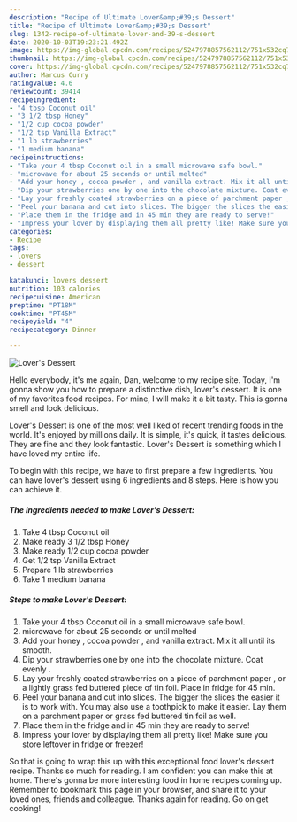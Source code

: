 ```yaml
---
description: "Recipe of Ultimate Lover&amp;#39;s Dessert"
title: "Recipe of Ultimate Lover&amp;#39;s Dessert"
slug: 1342-recipe-of-ultimate-lover-and-39-s-dessert
date: 2020-10-03T19:23:21.492Z
image: https://img-global.cpcdn.com/recipes/5247978857562112/751x532cq70/lovers-dessert-recipe-main-photo.jpg
thumbnail: https://img-global.cpcdn.com/recipes/5247978857562112/751x532cq70/lovers-dessert-recipe-main-photo.jpg
cover: https://img-global.cpcdn.com/recipes/5247978857562112/751x532cq70/lovers-dessert-recipe-main-photo.jpg
author: Marcus Curry
ratingvalue: 4.6
reviewcount: 39414
recipeingredient:
- "4 tbsp Coconut oil"
- "3 1/2 tbsp Honey"
- "1/2 cup cocoa powder"
- "1/2 tsp Vanilla Extract"
- "1 lb strawberries"
- "1 medium banana"
recipeinstructions:
- "Take your 4 tbsp Coconut oil in a small microwave safe bowl."
- "microwave for about 25 seconds or until melted"
- "Add your honey , cocoa powder , and vanilla extract. Mix it all until its smooth."
- "Dip your strawberries one by one into the chocolate mixture. Coat evenly ."
- "Lay your freshly coated strawberries on a piece of parchment paper , or a lightly grass fed buttered piece of tin foil.  Place in fridge for 45 min."
- "Peel your banana and cut into slices. The bigger the slices the easier it is to work with. You may also use a toothpick to make it easier. Lay them on a parchment paper or grass fed buttered tin foil as well."
- "Place them in the fridge and in 45 min they are ready to serve!"
- "Impress your lover by displaying them all pretty like! Make sure you store leftover in fridge or freezer!"
categories:
- Recipe
tags:
- lovers
- dessert

katakunci: lovers dessert 
nutrition: 103 calories
recipecuisine: American
preptime: "PT18M"
cooktime: "PT45M"
recipeyield: "4"
recipecategory: Dinner

---
```



![Lover&#39;s Dessert](https://img-global.cpcdn.com/recipes/5247978857562112/751x532cq70/lovers-dessert-recipe-main-photo.jpg)

Hello everybody, it's me again, Dan, welcome to my recipe site. Today, I'm gonna show you how to prepare a distinctive dish, lover&#39;s dessert. It is one of my favorites food recipes. For mine, I will make it a bit tasty. This is gonna smell and look delicious.

Lover&#39;s Dessert is one of the most well liked of recent trending foods in the world. It's enjoyed by millions daily. It is simple, it's quick, it tastes delicious. They are fine and they look fantastic. Lover&#39;s Dessert is something which I have loved my entire life.




To begin with this recipe, we have to first prepare a few ingredients. You can have lover&#39;s dessert using 6 ingredients and 8 steps. Here is how you can achieve it.

<!--inarticleads1-->

##### The ingredients needed to make Lover&#39;s Dessert:

1. Take 4 tbsp Coconut oil
1. Make ready 3 1/2 tbsp Honey
1. Make ready 1/2 cup cocoa powder
1. Get 1/2 tsp Vanilla Extract
1. Prepare 1 lb strawberries
1. Take 1 medium banana




<!--inarticleads2-->

##### Steps to make Lover&#39;s Dessert:

1. Take your 4 tbsp Coconut oil in a small microwave safe bowl.
1. microwave for about 25 seconds or until melted
1. Add your honey , cocoa powder , and vanilla extract. Mix it all until its smooth.
1. Dip your strawberries one by one into the chocolate mixture. Coat evenly .
1. Lay your freshly coated strawberries on a piece of parchment paper , or a lightly grass fed buttered piece of tin foil.  Place in fridge for 45 min.
1. Peel your banana and cut into slices. The bigger the slices the easier it is to work with. You may also use a toothpick to make it easier. Lay them on a parchment paper or grass fed buttered tin foil as well.
1. Place them in the fridge and in 45 min they are ready to serve!
1. Impress your lover by displaying them all pretty like! Make sure you store leftover in fridge or freezer!




So that is going to wrap this up with this exceptional food lover&#39;s dessert recipe. Thanks so much for reading. I am confident you can make this at home. There's gonna be more interesting food in home recipes coming up. Remember to bookmark this page in your browser, and share it to your loved ones, friends and colleague. Thanks again for reading. Go on get cooking!
